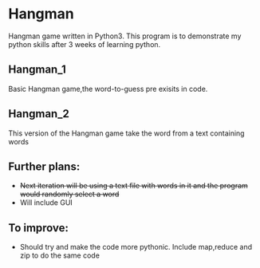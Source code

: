 # Hangman
<p>Hangman game written in Python3. This program is to demonstrate my python skills after 3 weeks of learning python.</p>

## Hangman_1 
<p> Basic Hangman game,the word-to-guess pre exisits in code. </p>

## Hangman_2
<p> This version of the Hangman game take the word from a text containing words</p>

## Further plans:
- ~~Next iteration will be using a text file with words in it and the program would randomly select a word~~
- Will include GUI 

## To  improve:
- Should try and make the code more pythonic. Include map,reduce and zip to do the same code

